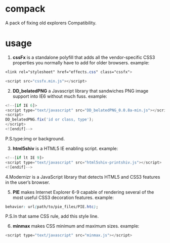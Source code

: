 compack
=======

A pack of fixing old explorers Compatibility.


usage
=======


1. **cssFx** is a standalone polyfill that adds all the vendor-specific CSS3 properties you normally have to add for older browsers. 
example:
```css
<link rel="stylesheet" href="effects.css" class="cssfx"> 
```
```js
<script src="cssfx.min.js"></script>
```


2. **DD_belatedPNG** a Javascript library that sandwiches PNG image support into IE6 without much fuss.
example:
```js
<!--[if IE 6]>
<script type="text/javascript" src="DD_belatedPNG_0.0.8a-min.js"></script>
<script>
DD_belatedPNG.fix('id or class, type');
</script>
<![endif]-->
```
P.S.type:img or background.


3. **html5shiv** is a HTML5 IE enabling script.
example:
```js
<!--[if lt IE 9]>
<script type="text/javascript" src="html5shiv-printshiv.js"></script>
<![endif]-->
```


4.Modernizr is a JavaScript library that detects HTML5 and CSS3 features in the user’s browser.


5. **PIE** makes Internet Explorer 6-9 capable of rendering several of the most useful CSS3 decoration features.
example:
```css
behavior: url(path/to/pie_files/PIE.htc);
```
P.S.In that same CSS rule, add this style line.


6. **minmax** makes CSS minimum and maximum sizes.
example:
```js
<script type="text/javascript" src="minmax.js"></script>
```

